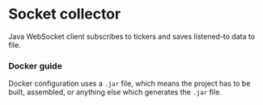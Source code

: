 # Socket collector

Java WebSocket client subscribes to tickers and saves listened-to data to file.

### Docker guide

Docker configuration uses a `.jar` file, which means the project has to be built, assembled, or anything else which generates the `.jar` file.
